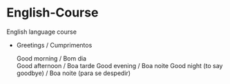 # English-Course
English language course

* Greetings / Cumprimentos
  
  Good morning / Bom dia  
  Good afternoon / Boa tarde 
  Good evening / Boa noite 
  Good night (to say goodbye) / Boa noite (para se despedir)
  
